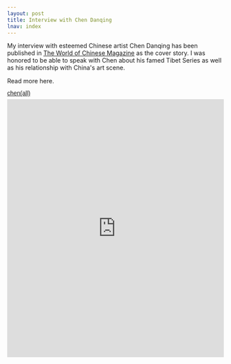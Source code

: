 ```yaml
---
layout: post
title: Interview with Chen Danqing
lnav: index
---
```


My interview with esteemed Chinese artist Chen Danqing has been published in [The World of Chinese Magazine](http://www.theworldofchinese.com) as the cover story. I was honored to be able to speak with Chen about his famed Tibet Series as well as his relationship with China's art scene.


Read more here. 
<a title="View chen(all) on Scribd" href="http://www.scribd.com/doc/119035011/chen-all?secret_password=2mfwxrhj2h38z1hzvltl" style="margin: 12px auto 6px auto; font-family: Helvetica,Arial,Sans-serif; font-style: normal; font-variant: normal; font-weight: normal; font-size: 14px; line-height: normal; font-size-adjust: none; font-stretch: normal; -x-system-font: none; display: block; text-decoration: underline;">chen(all)</a><iframe class="scribd_iframe_embed" src="http://www.scribd.com/embeds/119035011/content?start_page=1&view_mode=scroll&access_key=key-1meoi8fo3takayep1w7h" data-auto-height="false" data-aspect-ratio="1.52618453865337" scrolling="no" id="doc_72519" width="100%" height="600" frameborder="0"></iframe>